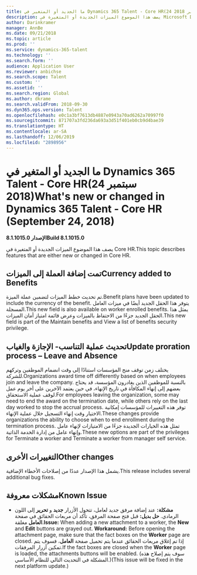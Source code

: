 ```yaml
---
title: ما الجديد أو المتغير في Dynamics 365 Talent - Core HR(24 سبتمبر 2018)
description: يصف هذا الموضوع الميزات الجديدة أو المتغيرة في Microsoft Dynamics 365 Talent - Core HR.
author: Darinkramer
manager: AnnBe
ms.date: 09/21/2018
ms.topic: article
ms.prod: ''
ms.service: dynamics-365-talent
ms.technology: ''
ms.search.form: ''
audience: Application User
ms.reviewer: anbichse
ms.search.scope: Talent
ms.custom: ''
ms.assetid: ''
ms.search.region: Global
ms.author: dkrame
ms.search.validFrom: 2018-09-30
ms.dyn365.ops.version: Talent
ms.openlocfilehash: e0c1a3bf7613db4887e0943a70ad6262a70997f0
ms.sourcegitcommit: 871707a3fd236da693a3d51f401eb0cb9d4bae39
ms.translationtype: HT
ms.contentlocale: ar-SA
ms.lasthandoff: 12/06/2019
ms.locfileid: "2898956"
---
```

# <a name="whats-new-or-changed-in-dynamics-365-talent---core-hr-september-24-2018"></a><span data-ttu-id="4c870-103">ما الجديد أو المتغير في Dynamics 365 Talent - Core HR(24 سبتمبر 2018)</span><span class="sxs-lookup"><span data-stu-id="4c870-103">What's new or changed in Dynamics 365 Talent - Core HR (September 24, 2018)</span></span>

<span data-ttu-id="4c870-104">**الإصدار 8.1.1015.0**</span><span class="sxs-lookup"><span data-stu-id="4c870-104">**Build 8.1.1015.0**</span></span>

<span data-ttu-id="4c870-105">يصف هذا الموضوع الميزات الجديدة أو المتغيرة في Core HR.</span><span class="sxs-lookup"><span data-stu-id="4c870-105">This topic describes features that are either new or changed in Core HR.</span></span>

## <a name="currency-added-to-benefits"></a><span data-ttu-id="4c870-106">تمت إضافة العملة إلى الميزات</span><span class="sxs-lookup"><span data-stu-id="4c870-106">Currency added to Benefits</span></span>

<span data-ttu-id="4c870-107">تم تحديث خطط الميزات لتضمين عملة الميزة.</span><span class="sxs-lookup"><span data-stu-id="4c870-107">Benefit plans have been updated to include the currency of the benefit.</span></span> <span data-ttu-id="4c870-108">يتوفر هذا الحقل الجديد أيضًا في ميزات العامل المسجلة.</span><span class="sxs-lookup"><span data-stu-id="4c870-108">This new field is also available on worker enrolled benefits.</span></span> <span data-ttu-id="4c870-109">يمثل هذا الحقل الجديد جزءًا من الاحتفاظ بالميزات وعرض قائمة امتياز أمان الميزات.</span><span class="sxs-lookup"><span data-stu-id="4c870-109">This new field is part of the Maintain benefits and View a list of benefits security privilege.</span></span>

## <a name="update-proration-process--leave-and-absence"></a><span data-ttu-id="4c870-110">تحديث عملية التناسب- الإجازة والغياب</span><span class="sxs-lookup"><span data-stu-id="4c870-110">Update proration process – Leave and Absence</span></span>

<span data-ttu-id="4c870-111">يختلف زمن توقف منح المؤسسات استنادًا إلى وقت انضمام الموظفين وتركهم للشركة.</span><span class="sxs-lookup"><span data-stu-id="4c870-111">Organizations award time off differently based on when employees join and leave the company.</span></span> <span data-ttu-id="4c870-112">بالنسبة للموظفين الذين يغادرون المؤسسة، قد يحتاج بعضهم إلى إنهاء المكافأة في تاريخ الإنهاء، في حين يعتمد الآخرين على أخر يوم عمل لوقف عملية الاستحقاق.</span><span class="sxs-lookup"><span data-stu-id="4c870-112">For employees leaving the organization, some may need to end the award on the termination date, while others rely on the last day worked to stop the accrual process.</span></span> <span data-ttu-id="4c870-113">توفر هذه التغييرات للمؤسسات إمكانية الاختيار وقت إنهاء التسجيل خلال عملية الإنهاء.</span><span class="sxs-lookup"><span data-stu-id="4c870-113">These changes provide organizations the ability to choose when to end enrollment during the termination process.</span></span> <span data-ttu-id="4c870-114">تمثل هذه الخيارات الجديدة جزءًا من الامتيازات لإنهاء عامل وإنهاء عامل من إدارة الخدمة الذاتية.</span><span class="sxs-lookup"><span data-stu-id="4c870-114">These new options are part of the privileges for Terminate a worker and Terminate a worker from manager self service.</span></span> 

## <a name="other-changes"></a><span data-ttu-id="4c870-115">التغييرات الأخرى</span><span class="sxs-lookup"><span data-stu-id="4c870-115">Other changes</span></span>

<span data-ttu-id="4c870-116">يشمل هذا الإصدار عددًا من إصلاحات الأخطاء الإضافية.</span><span class="sxs-lookup"><span data-stu-id="4c870-116">This release includes several additional bug fixes.</span></span>

## <a name="known-issue"></a><span data-ttu-id="4c870-117">مشكلات معروفة​</span><span class="sxs-lookup"><span data-stu-id="4c870-117">Known Issue</span></span>

-   <span data-ttu-id="4c870-118">**مشكلة:** عند إضافة مرفق جديد لعامل، تتحول الأزرار **جديد** و **تحرير** إلى اللون الرمادي. **حل بديل:** قبل فتح صفحة المرفق، تأكد أن مربعات الحقائق في صفحة **العامل** مغلقة.</span><span class="sxs-lookup"><span data-stu-id="4c870-118">**Issue:** When adding a new attachment to a worker, the **New** and **Edit** buttons are grayed out. **Workaround:** Before opening the attachment page, make sure that the fact boxes on the **Worker** page are closed.</span></span> <span data-ttu-id="4c870-119">إذا تم إغلاق مربعات الحقائق عندما يتم تحميل صفحة **العامل**، فسوف يتم تمكين أزرار المرفقات.</span><span class="sxs-lookup"><span data-stu-id="4c870-119">If the fact boxes are closed when the **Worker** page is loaded, the attachments buttons will be enabled.</span></span> <span data-ttu-id="4c870-120">(سوف يتم إصلاح هذه المشكلة في التحديث التالي للنظام الأساسي.)</span><span class="sxs-lookup"><span data-stu-id="4c870-120">(This issue will be fixed in the next platform update.)</span></span>
